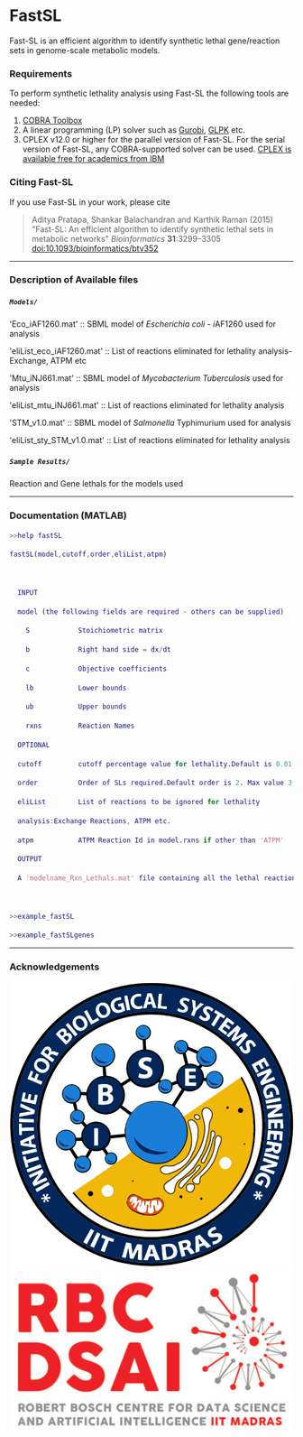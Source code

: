 # FastSL
Fast-SL is an efficient algorithm to identify synthetic lethal gene/reaction sets in  genome-scale metabolic models.

### Requirements
To perform synthetic lethality analysis using Fast-SL the following tools are needed:

1. [COBRA Toolbox](http://opencobra.github.io/cobratoolbox/)
2. A linear programming (LP) solver such as [Gurobi](http://www.gurobi.com/), [GLPK](https://www.gnu.org/software/glpk/) etc.
3. CPLEX v12.0 or higher for the parallel version of Fast-SL. For the serial version of Fast-SL, any COBRA-supported solver can be used. [CPLEX is available free for academics from IBM](https://ibm.onthehub.com/WebStore/ProductSearchOfferingList.aspx?srch=cplex)

### Citing Fast-SL
If you use Fast-SL in your work, please cite
>Aditya Pratapa, Shankar Balachandran and Karthik Raman (2015) "Fast-SL: An efficient algorithm to identify synthetic lethal sets in metabolic networks" _Bioinformatics_ **31**:3299–3305 [doi:10.1093/bioinformatics/btv352](https://academic.oup.com/bioinformatics/article/31/20/3299/195638/Fast-SL-an-efficient-algorithm-to-identify)

__________________________________________________________________________

### Description of Available files

##### `Models/`
'Eco_iAF1260.mat' :: SBML model of *Escherichia coli* - *i*AF1260 used for analysis 

'eliList_eco_iAF1260.mat' :: List of reactions eliminated for lethality analysis- Exchange, ATPM etc

'Mtu_iNJ661.mat' :: SBML model of *Mycobacterium Tuberculosis* used for analysis 

'eliList_mtu_iNJ661.mat' :: List of reactions eliminated for lethality analysis

'STM_v1.0.mat' :: SBML model of *Salmonella* Typhimurium used for analysis 

'eliList_sty_STM_v1.0.mat' :: List of reactions eliminated for lethality analysis

##### `Sample Results/`
Reaction and Gene lethals for the models used

___________________________________________________________________________
### Documentation (MATLAB)

```Matlab
>>help fastSL

fastSL(model,cutoff,order,eliList,atpm) 

  

  INPUT

  model (the following fields are required - others can be supplied)       

    S            Stoichiometric matrix

    b            Right hand side = dx/dt

    c            Objective coefficients

    lb           Lower bounds

    ub           Upper bounds

    rxns         Reaction Names

  OPTIONAL

  cutoff         cutoff percentage value for lethality.Default is 0.01.

  order          Order of SLs required.Default order is 2. Max value 3.

  eliList        List of reactions to be ignored for lethality

  analysis:Exchange Reactions, ATPM etc.

  atpm           ATPM Reaction Id in model.rxns if other than 'ATPM'

  OUTPUT

  A 'modelname_Rxn_Lethals.mat' file containing all the lethal reaction sets of the order specified



>>example_fastSL

>>example_fastSLgenes
```
___________________________________________________________________________
### Acknowledgements

![IBSE](https://github.com/RBC-DSAI-IITM/rbc-dsai-iitm.github.io/blob/master/images/IBSE_logo.png) ![RBC-DSAI](https://github.com/RBC-DSAI-IITM/rbc-dsai-iitm.github.io/blob/master/images/logo.jpg)
